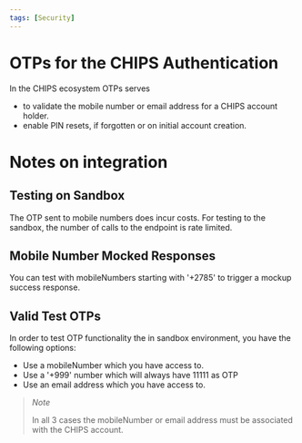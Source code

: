 ```yaml
---
tags: [Security]
---
```


# OTPs for the CHIPS Authentication

In the CHIPS ecosystem OTPs serves 

- to validate the mobile number or email address for a CHIPS account holder.
- enable PIN resets, if forgotten or on initial account creation.

# Notes on integration

## Testing on Sandbox

The OTP sent to mobile numbers does incur costs. For testing to the sandbox, the number of calls to the endpoint is rate limited. 

## Mobile Number Mocked Responses

You can test with mobileNumbers starting with '+2785' to trigger a mockup success response.  

## Valid Test OTPs

In order to test OTP functionality the in sandbox environment, you have the following options:

- Use a mobileNumber which you have access to.
- Use a '+999' number which will always have 11111 as OTP
- Use an email address which you have access to.

<!--
theme: info
-->

> _Note_
>
> In all 3 cases the mobileNumber or email address must be associated with the CHIPS account.

